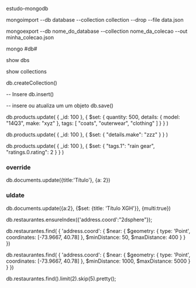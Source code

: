 estudo-mongodb



mongoimport --db database --collection collection --drop --file data.json

mongoexport --db nome_do_database --collection nome_da_colecao --out minha_colecao.json

mongo #db#

show dbs

show collections

db.createCollection()

-- Insere
db.insert()

-- insere ou atualiza um um objeto
db.save()

db.products.update(
   { _id: 100 },
   { $set:
      {
        quantity: 500,
        details: { model: "14Q3", make: "xyz" },
        tags: [ "coats", "outerwear", "clothing" ]
      }
   }
)


db.products.update(
   { _id: 100 },
   { $set: { "details.make": "zzz" } }
)

db.products.update(
   { _id: 100 },
   { $set:
      {
        "tags.1": "rain gear",
        "ratings.0.rating": 2
      }
   }
)

### override
db.documents.update({title:'Título'}, {a: 2})

### uldate
db.documents.update({a:2}, {$set: {title: 'Título XGH'}}, {multi:true})

db.restaurantes.ensureIndex({'address.coord':"2dsphere"});

db.restaurantes.find(   {     'address.coord': {       $near: {          $geometry: {           type: 'Point', coordinates: [-73.9667, 40.78]         },          $minDistance: 50, $maxDistance: 400       }     }   })

db.restaurantes.find(
  {
    'address.coord': {
      $near: {
        $geometry: {
          type: 'Point', coordinates: [-73.9667, 40.78]
        },
        $minDistance: 1000, $maxDistance: 5000
      }
    }
  })


db.restaurantes.find().limit(2).skip(5).pretty();
